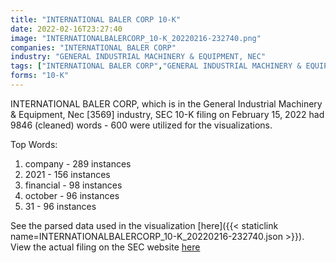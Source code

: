 ```yaml
---
title: "INTERNATIONAL BALER CORP 10-K"
date: 2022-02-16T23:27:40
image: "INTERNATIONALBALERCORP_10-K_20220216-232740.png"
companies: "INTERNATIONAL BALER CORP"
industry: "GENERAL INDUSTRIAL MACHINERY & EQUIPMENT, NEC"
tags: ["INTERNATIONAL BALER CORP","GENERAL INDUSTRIAL MACHINERY & EQUIPMENT, NEC","02-15-2022","10-K"]
forms: "10-K"
---
```

INTERNATIONAL BALER CORP, which is in the General Industrial Machinery & Equipment, Nec [3569] industry, SEC 10-K filing on February 15, 2022 had 9846 (cleaned) words - 600 were utilized for the visualizations.

Top Words:
1. company - 289 instances
2. 2021 - 156 instances
3. financial - 98 instances
4. october - 96 instances
5. 31 - 96 instances


See the parsed data used in the visualization [here]({{< staticlink name=INTERNATIONALBALERCORP_10-K_20220216-232740.json >}}).  
View the actual filing on the SEC website [here](https://www.sec.gov/Archives/edgar/data/781902/0001607062-22-000130.txt)